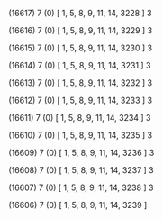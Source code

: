 (16617) 7 (0) [ 1, 5, 8, 9, 11, 14, 3228 ] 3 


(16616) 7 (0) [ 1, 5, 8, 9, 11, 14, 3229 ] 3 


(16615) 7 (0) [ 1, 5, 8, 9, 11, 14, 3230 ] 3 


(16614) 7 (0) [ 1, 5, 8, 9, 11, 14, 3231 ] 3 


(16613) 7 (0) [ 1, 5, 8, 9, 11, 14, 3232 ] 3 


(16612) 7 (0) [ 1, 5, 8, 9, 11, 14, 3233 ] 3 


(16611) 7 (0) [ 1, 5, 8, 9, 11, 14, 3234 ] 3 


(16610) 7 (0) [ 1, 5, 8, 9, 11, 14, 3235 ] 3 


(16609) 7 (0) [ 1, 5, 8, 9, 11, 14, 3236 ] 3 


(16608) 7 (0) [ 1, 5, 8, 9, 11, 14, 3237 ] 3 


(16607) 7 (0) [ 1, 5, 8, 9, 11, 14, 3238 ] 3 


(16606) 7 (0) [ 1, 5, 8, 9, 11, 14, 3239 ]  

